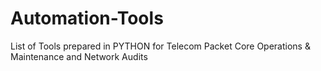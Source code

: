 # Automation-Tools
List of Tools prepared in PYTHON for Telecom Packet Core Operations & Maintenance and Network Audits
